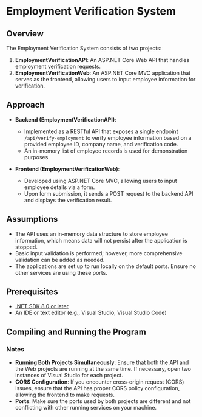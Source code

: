 # Employment Verification System

## Overview
The Employment Verification System consists of two projects:
1. **EmploymentVerificationAPI**: An ASP.NET Core Web API that handles employment verification requests.
2. **EmploymentVerificationWeb**: An ASP.NET Core MVC application that serves as the frontend, allowing users to input employee information for verification.

## Approach
- **Backend (EmploymentVerificationAPI)**: 
  - Implemented as a RESTful API that exposes a single endpoint `/api/verify-employment` to verify employee information based on a provided employee ID, company name, and verification code.
  - An in-memory list of employee records is used for demonstration purposes.

- **Frontend (EmploymentVerificationWeb)**: 
  - Developed using ASP.NET Core MVC, allowing users to input employee details via a form.
  - Upon form submission, it sends a POST request to the backend API and displays the verification result.

## Assumptions
- The API uses an in-memory data structure to store employee information, which means data will not persist after the application is stopped.
- Basic input validation is performed; however, more comprehensive validation can be added as needed.
- The applications are set up to run locally on the default ports. Ensure no other services are using these ports.

## Prerequisites
- [.NET SDK 8.0 or later](https://dotnet.microsoft.com/download)
- An IDE or text editor (e.g., Visual Studio, Visual Studio Code)

## Compiling and Running the Program

### Notes

- **Running Both Projects Simultaneously**: Ensure that both the API and the Web projects are running at the same time. If necessary, open two instances of Visual Studio for each project.
- **CORS Configuration**: If you encounter cross-origin request (CORS) issues, ensure that the API has proper CORS policy configuration, allowing the frontend to make requests.
- **Ports**: Make sure the ports used by both projects are different and not conflicting with other running services on your machine.
